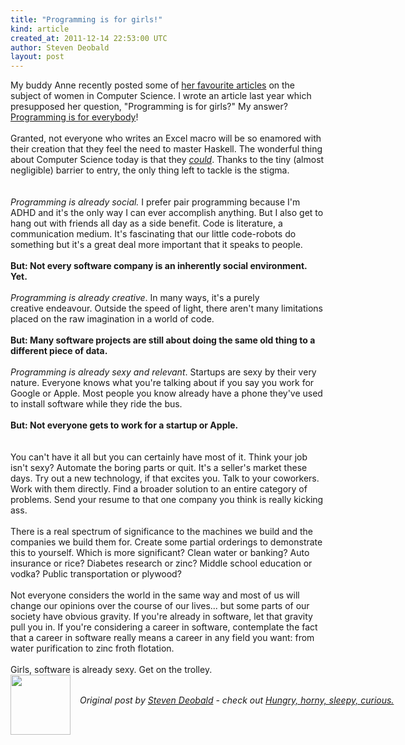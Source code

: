 ```yaml
---
title: "Programming is for girls!"
kind: article
created_at: 2011-12-14 22:53:00 UTC
author: Steven Deobald
layout: post
---
```

<div dir="ltr" style="text-align: left;" trbidi="on">My buddy Anne recently posted some of <a href="http://annejsimmons.com/2011/12/01/programmingisforgirls/">her favourite articles</a> on the subject of women in Computer Science. I wrote an article last year which presupposed her question, "Programming is for girls?" My answer? <a href="http://www2.uregina.ca/yourblog/?p=950">Programming is for everybody</a>!<br /><br />Granted, not everyone who writes an Excel macro will be so enamored with their creation that they feel the need to master Haskell. The wonderful thing about Computer Science today is that they <a href="http://learnyouahaskell.com/"><i>could</i></a>. Thanks to the tiny (almost negligible) barrier to entry, the only thing left to tackle is the stigma.<br /><br /><br /><i>Programming is already social.</i> I prefer pair programming because I'm ADHD and it's the only way I can ever accomplish anything. But I also get to hang out with friends all day as a side benefit. Code is literature, a communication medium. It's fascinating that our little code-robots do something but it's a great deal more important that it speaks to people.<br /><br /><b>But: Not every software company is an inherently social environment. Yet.</b><br /><br /><i>Programming is already creative</i>. In many ways, it's a purely creative&nbsp;endeavour. Outside the speed of light, there aren't many limitations placed on the raw imagination in a world of code.<br /><br /><b>But: Many software projects are still about doing the same old thing to a different piece of data.</b><br /><br /><i>Programming is already sexy and relevant</i>. Startups are sexy by their very nature. Everyone knows what you're talking about if you say you work for Google or Apple. Most people you know already have a phone they've used to install software while they ride the bus.<br /><br /><b>But: Not everyone gets to work for a startup or Apple.</b><br /><br /><br />You can't have it all but you can certainly have most of it. Think your job isn't sexy? Automate the boring parts or quit. It's a seller's market these days. Try out a new technology, if that excites you. Talk to your coworkers. Work with them directly. Find a broader solution to an entire category of problems. Send your resume to that one company you think is really kicking ass.<br /><br />There is a real spectrum of significance to the machines we build and the companies we build them for. Create some partial orderings to demonstrate this to yourself. Which is more significant? Clean water or banking? Auto insurance or rice? Diabetes research or zinc? Middle school education or vodka? Public transportation or plywood?<br /><br />Not everyone considers the world in the same way and most of us will change our opinions over the course of our lives... but some parts of our society have obvious gravity. If you're already in software, let that gravity pull you in. If you're considering a career in software, contemplate the fact that a career in software really means a career in any field you want: from water purification to zinc froth flotation.<br /><br />Girls, software is already sexy. Get on the trolley.</div><div class="author">
  <img src="http://nilenso.com/people/steven-200.png" style="width: 96px; height: 96;">
  <span style="position: absolute; padding: 32px 15px;">
    <i>Original post by <a href="http://twitter.com/deobald">Steven Deobald</a> - check out <a href="http://blog.deobald.ca/">Hungry, horny, sleepy, curious.</a></i>
  </span>
</div>
